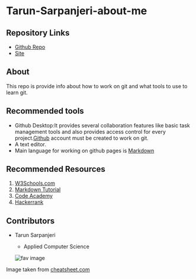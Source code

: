 # Tarun-Sarpanjeri-about-me

## Repository Links 
- [Github Repo](https://github.com/dexterstr/about-me)
- [Site](https://dexterstr.github.io/about-me/)

## About
This repo is provide info about how to work on git and what tools to use to learn git.
## Recommended tools
- Github Desktop:It provides several collaboration features like  basic task management tools and also provides access control for every project.[Github](https://github.com/) account must be created to work on git.
- A text editor.
- Main language for working on github pages is [Markdown](https://help.github.com/en/github/writing-on-github/basic-writing-and-formatting-syntax)

## Recommended Resources
1. [W3Schools.com](https://www.w3schools.com/html/default.asp)
2. [Markdown Tutorial](https://www.markdowntutorial.com/)
3. [Code Academy](https://www.codecademy.com/learn/paths/web-development)
4. [Hackerrank](https://www.hackerrank.com/)

## Contributors
- Tarun Sarpanjeri
  - Applied Computer Science
  
  
  ![fav image](https://www.cheatsheet.com/wp-content/uploads/2020/01/Kobe-Bryant-Gianna-Future-640x427.jpg)
 
 Image taken from [cheatsheet.com](https://www.cheatsheet.com/entertainment/kobe-bryant-was-making-huge-plans-for-giannas-future-days-before-their-tragic-deaths.html/)
